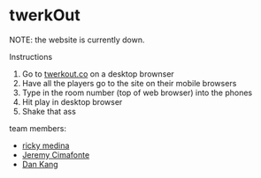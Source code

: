 twerkOut
========

NOTE: the website is currently down.

Instructions

1. Go to [twerkout.co](www.twerkout.co) on a desktop brownser
2. Have all the players go to the site on their mobile browsers
3. Type in the room number (top of web browser) into the phones
4. Hit play in desktop browser
5. Shake that ass


team members:

- [ricky medina](www.github.com/r-medina)
- [Jeremy Cimafonte](www.github.com/jbcima)
- [Dan Kang](www.github.com/dskang)
